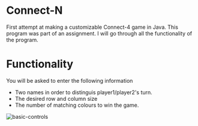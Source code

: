 # Connect-N
First attempt at making a customizable Connect-4 game in Java. This program was part of an assignment. I will go through all the functionality of the program.
<br>

# Functionality
You will be asked to enter the following information
<ul>
  <li>Two names in order to distinguis player1/player2's turn.</li>
  <li>The desired row and column size</li>
  <li>The number of matching colours to win the game.</li>
</ul>
<img src="https://giphy.com/gifs/iIMAtlkh48uPUsRqkW/html5" alt="basic-controls" style="max-width:100%;">

